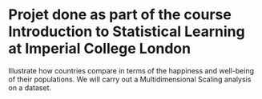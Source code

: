 # Projet done as part of the course Introduction to Statistical Learning at Imperial College London
Illustrate how countries compare in terms of the happiness and well-being of their populations. We will carry out a Multidimensional Scaling analysis on a dataset.
